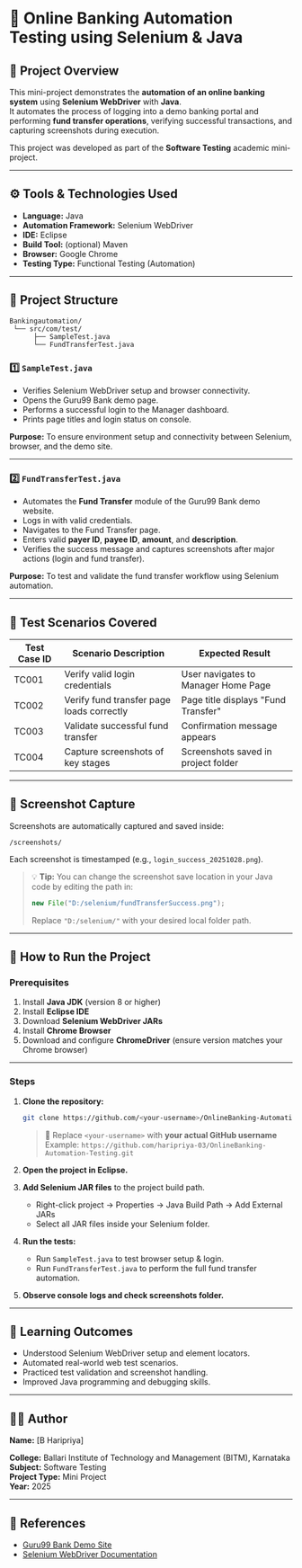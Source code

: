 # 🏦 Online Banking Automation Testing using Selenium & Java

## 📘 Project Overview
This mini-project demonstrates the **automation of an online banking system** using **Selenium WebDriver** with **Java**.  
It automates the process of logging into a demo banking portal and performing **fund transfer operations**, verifying successful transactions, and capturing screenshots during execution.

This project was developed as part of the **Software Testing** academic mini-project.

---

## ⚙️ Tools & Technologies Used
- **Language:** Java  
- **Automation Framework:** Selenium WebDriver  
- **IDE:** Eclipse  
- **Build Tool:** (optional) Maven  
- **Browser:** Google Chrome  
- **Testing Type:** Functional Testing (Automation)

---

## 🧩 Project Structure
```
Bankingautomation/
 └── src/com/test/
      ├── SampleTest.java
      └── FundTransferTest.java
```

### 1️⃣ `SampleTest.java`
- Verifies Selenium WebDriver setup and browser connectivity.
- Opens the Guru99 Bank demo page.
- Performs a successful login to the Manager dashboard.
- Prints page titles and login status on console.

**Purpose:** To ensure environment setup and connectivity between Selenium, browser, and the demo site.

---

### 2️⃣ `FundTransferTest.java`
- Automates the **Fund Transfer** module of the Guru99 Bank demo website.
- Logs in with valid credentials.
- Navigates to the Fund Transfer page.
- Enters valid **payer ID**, **payee ID**, **amount**, and **description**.
- Verifies the success message and captures screenshots after major actions (login and fund transfer).

**Purpose:** To test and validate the fund transfer workflow using Selenium automation.

---

## 🧪 Test Scenarios Covered
| Test Case ID | Scenario Description | Expected Result |
|---------------|---------------------|-----------------|
| TC001 | Verify valid login credentials | User navigates to Manager Home Page |
| TC002 | Verify fund transfer page loads correctly | Page title displays "Fund Transfer" |
| TC003 | Validate successful fund transfer | Confirmation message appears |
| TC004 | Capture screenshots of key stages | Screenshots saved in project folder |

---

## 📂 Screenshot Capture
Screenshots are automatically captured and saved inside:
```
/screenshots/
```
Each screenshot is timestamped (e.g., `login_success_20251028.png`).

> 💡 **Tip:** You can change the screenshot save location in your Java code by editing the path in:
> ```java
> new File("D:/selenium/fundTransferSuccess.png");
> ```
> Replace `"D:/selenium/"` with your desired local folder path.

---

## 🚀 How to Run the Project

### Prerequisites
1. Install **Java JDK** (version 8 or higher)
2. Install **Eclipse IDE**
3. Download **Selenium WebDriver JARs**
4. Install **Chrome Browser**
5. Download and configure **ChromeDriver** (ensure version matches your Chrome browser)

---

### Steps
1. **Clone the repository:**
   ```bash
   git clone https://github.com/<your-username>/OnlineBanking-Automation-Testing.git
   ```
   > 🔁 Replace `<your-username>` with **your actual GitHub username**  
   > Example: `https://github.com/haripriya-03/OnlineBanking-Automation-Testing.git`

2. **Open the project in Eclipse.**

3. **Add Selenium JAR files** to the project build path.  
   - Right-click project → Properties → Java Build Path → Add External JARs  
   - Select all JAR files inside your Selenium folder.

4. **Run the tests:**
   - Run `SampleTest.java` to test browser setup & login.
   - Run `FundTransferTest.java` to perform the full fund transfer automation.

5. **Observe console logs and check screenshots folder.**

---

## 🧠 Learning Outcomes
- Understood Selenium WebDriver setup and element locators.
- Automated real-world web test scenarios.
- Practiced test validation and screenshot handling.
- Improved Java programming and debugging skills.

---

## 👩‍💻 Author
**Name:** [B Haripriya]  


**College:** Ballari Institute of Technology and Management (BITM), Karnataka  
**Subject:** Software Testing  
**Project Type:** Mini Project  
**Year:** 2025  

---

## 📎 References
- [Guru99 Bank Demo Site](https://demo.guru99.com/V4/)  
- [Selenium WebDriver Documentation](https://www.selenium.dev/documentation/)
